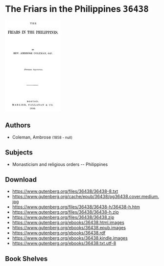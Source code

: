 # The Friars in the Philippines <kbd>36438</kbd>

![](./cover.medium.jpg "")

## Authors


 - Coleman, Ambrose <small>(1858 - null)</small>

## Subjects


 - Monasticism and religious orders -- Philippines

## Download


 - https://www.gutenberg.org/files/36438/36438-8.txt
 - https://www.gutenberg.org/cache/epub/36438/pg36438.cover.medium.jpg
 - https://www.gutenberg.org/files/36438/36438-h/36438-h.htm
 - https://www.gutenberg.org/files/36438/36438-h.zip
 - https://www.gutenberg.org/files/36438/36438.zip
 - https://www.gutenberg.org/ebooks/36438.html.images
 - https://www.gutenberg.org/ebooks/36438.epub.images
 - https://www.gutenberg.org/ebooks/36438.rdf
 - https://www.gutenberg.org/ebooks/36438.kindle.images
 - https://www.gutenberg.org/ebooks/36438.txt.utf-8

## Book Shelves


